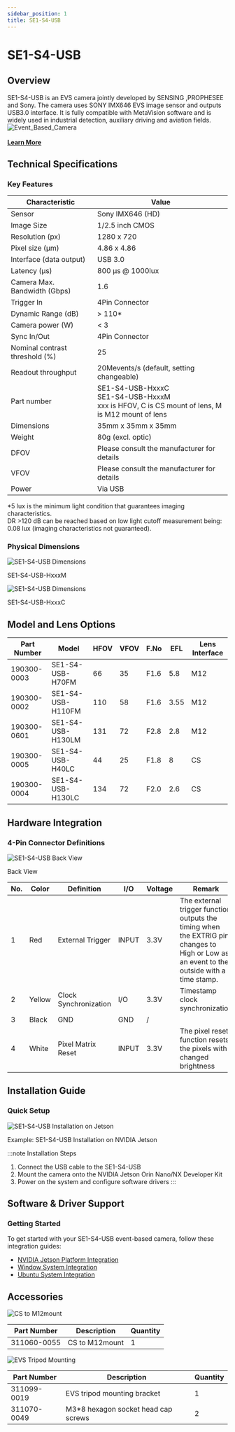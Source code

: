 ```yaml
---
sidebar_position: 1
title: SE1-S4-USB
---
```


# SE1-S4-USB

## Overview

<div className="row">
  <div className="col col--12">
    SE1-S4-USB is an EVS camera jointly developed by SENSING ,PROPHESEE and Sony. The camera uses SONY IMX646 EVS image sensor and outputs USB3.0 interface. It is fully compatible with MetaVision software and is widely used in industrial detection, auxiliary driving and aviation fields.
  </div>
</div>


<div style={{textAlign: 'center'}}>
    <img src="https://raw.githubusercontent.com/1214658495/myWikiFiles/main/Camera/1_7_Event_Based_Camera/Event_Based_Camera.png" alt="Event_Based_Camera" 
    style={{maxWidth: '30%', height:'auto'}} />
</div>
<br />

<div style={{textAlign: 'center', marginBottom: '2rem'}}>
    <a href="https://sensing-world.com/en/h-col-133.html" target="_blank" rel="noopener noreferrer" 
       style={{backgroundColor: '#f0f0f0', padding: '10px 20px', display: 'inline-block', borderRadius: '5px', textDecoration: 'none'}}>
        <strong style={{color: '#000000', fontSize: '1.2em'}}>Learn More</strong>
    </a>
</div>

## Technical Specifications

### Key Features

| Characteristic | Value |
|----------------|-------|
| Sensor          | Sony  IMX646 (HD)     |
| Image Size        | 1/2.5 inch CMOS     |
| Resolution (px) | 1280 x 720 |
| Pixel size (μm) | 4.86 x 4.86 |
| Interface (data output) | USB 3.0 |
| Latency (μs) | 800 μs @ 1000lux | 
| Camera Max. Bandwidth (Gbps) | 1.6 |
| Trigger In | 4Pin Connector |
| Dynamic Range (dB) | > 110* | 
| Camera power (W) | < 3 |
| Sync In/Out | 4Pin Connector |
| Nominal contrast threshold (%) | 25 | 
| Readout throughput | 20Mevents/s (default, setting changeable) |
| Part number | SE1-S4-USB-HxxxC<br/>SE1-S4-USB-HxxxM<br/>xxx is HFOV, C is CS mount of lens, M is M12 mount of lens |
| Dimensions | 35mm x 35mm x 35mm |
| Weight | 80g (excl. optic) |
| DFOV | Please consult the manufacturer for details |
| VFOV | Please consult the manufacturer for details |
| Power | Via USB |

\*5 lux is the minimum light condition that guarantees imaging characteristics.  
DR >120 dB can be reached based on low light cutoff measurement being: 0.08 lux (imaging characteristics not guaranteed).


### Physical Dimensions

<div style={{textAlign: 'center'}}>
    <img src="https://raw.githubusercontent.com/1214658495/myWikiFiles/main/Camera/1_7_Event_Based_Camera/SE1-S4-USB-HxxxM.png" alt="SE1-S4-USB Dimensions" 
    style={{maxWidth: '100%', height:'auto'}} />
    <p>SE1-S4-USB-HxxxM</p>
</div>

<div style={{textAlign: 'center'}}>
    <img src="https://raw.githubusercontent.com/1214658495/myWikiFiles/main/Camera/1_7_Event_Based_Camera/SE1-S4-USB-HxxxC.png" alt="SE1-S4-USB Dimensions" 
    style={{maxWidth: '100%', height:'auto'}} />
    <p>SE1-S4-USB-HxxxC</p>
</div>


## Model and Lens Options

<div style={{display: 'flex', justifyContent: 'left'}}>

| Part Number    | Model               | HFOV | VFOV | F.No | EFL  | Lens Interface |
|----------------|---------------------|------|------|------|------|---------------|
| 190300-0003    | SE1-S4-USB-H70FM    | 66   | 35   | F1.6 | 5.8  | M12           |
| 190300-0002    | SE1-S4-USB-H110FM   | 110  | 58   | F1.6 | 3.55 | M12           |
| 190300-0601    | SE1-S4-USB-H130LM   | 131  | 72   | F2.8 | 2.8  | M12           |
| 190300-0005    | SE1-S4-USB-H40LC    | 44   | 25   | F1.8 | 8    | CS            |
| 190300-0004    | SE1-S4-USB-H130LC   | 134  | 72   | F2.0 | 2.6  | CS            |

</div>

## Hardware Integration

<!-- ### System Architecture

<div style={{textAlign: 'center'}}>
    <img src="https://raw.githubusercontent.com/1214658495/myWikiFiles/main/Camera/1_7_Event_Based_Camera/SE1-S4-USB_Block_Diagram.png" alt="SE1-S4-USB Block Diagram" 
    style={{maxWidth: '100%', height:'auto'}} />
</div> -->

### 4-Pin Connector Definitions

<div style={{textAlign: 'center'}}>
    <img src="https://raw.githubusercontent.com/1214658495/myWikiFiles/main/Camera/1_7_Event_Based_Camera/EVS_Back_View.png" alt="SE1-S4-USB Back View" 
    style={{maxWidth: '40%', height:'auto'}} />
    <p>Back View</p>
</div>

<div style={{display: 'flex', justifyContent: 'center'}}>

| No. | Color  | Definition           | I/O   | Voltage | Remark                                                           |
|-----|--------|---------------------|-------|---------|------------------------------------------------------------------|
| 1   | Red    | External Trigger    | INPUT | 3.3V    | The external trigger function outputs the timing when the EXTRIG pin changes to High or Low as an event to the outside with a time stamp. |
| 2   | Yellow | Clock Synchronization | I/O   | 3.3V    | Timestamp clock synchronization                                   |
| 3   | Black  | GND                 | GND   | /       |                                                                  |
| 4   | White  | Pixel Matrix Reset  | INPUT | 3.3V    | The pixel reset function resets the pixels with changed brightness |

</div>


## Installation Guide

### Quick Setup
<div style={{textAlign: 'center'}}>
    <img src="https://raw.githubusercontent.com/1214658495/myWikiFiles/main/Camera/1_7_Event_Based_Camera/EVS_Installation_Jetson.png" alt="SE1-S4-USB Installation on Jetson" 
    style={{maxWidth: '50%', height:'auto'}} />
    <p>Example: SE1-S4-USB Installation on NVIDIA Jetson</p>
</div>

:::note Installation Steps
1. Connect the USB cable to the SE1-S4-USB
2. Mount the camera onto the NVIDIA Jetson Orin Nano/NX Developer Kit
3. Power on the system and configure software drivers
:::

<!-- <div style={{textAlign: 'center'}}>
    <img src="https://raw.githubusercontent.com/1214658495/myWikiFiles/main/Camera/1_7_Event_Based_Camera/EVS_Installation_Jetson.png" alt="SE1-S4-USB Installation on Jetson" 
    style={{maxWidth: '40%', height:'auto'}} />
    <p>SE1-S4-USB Installation on Jetson</p>
</div> -->

## Software & Driver Support

### Getting Started

To get started with your SE1-S4-USB event-based camera, follow these integration guides:

<!-- - [Getting Started Guide](./Getting_Started/index.md) -->
- [NVIDIA Jetson Platform Integration](./Getting_Started/NVIDIA_Jetson_Platform_Integration.md)
- [Window System Integration](./Getting_Started/Window_System_Integration.md)
- [Ubuntu System Integration](./Getting_Started/Ubuntu_System_Integration.md)

<!-- :::tip
- All product pages feature downloadable datasheets, 3D models, and SerDes configuration files
- All cameras support GMSL/GMSL2 protocol for reliable high-speed data transmission
- Table supports horizontal scrolling for better viewing on mobile devices
::: -->


## Accessories

<!-- ### Camera Mount Adapters -->

<div style={{textAlign: 'center', marginBottom: '1rem'}}>
    <img src="https://raw.githubusercontent.com/1214658495/myWikiFiles/main/Camera/1_7_Event_Based_Camera/CS_to_M12mount.png" alt="CS to M12mount" 
    style={{maxWidth: '20%', height:'auto'}} />
</div>

<div style={{display: 'flex', justifyContent: 'center'}}>

| Part Number | Description | Quantity |
|------------|-------------|-----------|
| 311060-0055 | CS to M12mount | 1 |

</div>

<div style={{textAlign: 'center', marginBottom: '1rem'}}>
    <img src="https://raw.githubusercontent.com/1214658495/myWikiFiles/main/Camera/1_7_Event_Based_Camera/EVS_tripod_mounting.png" alt="EVS Tripod Mounting" 
    style={{maxWidth: '20%', height:'auto'}} />
</div>

<div style={{display: 'flex', justifyContent: 'center'}}>

| Part Number | Description | Quantity |
|------------|-------------|-----------|
| 311099-0019 | EVS tripod mounting bracket | 1 |
| 311070-0049 | M3*8 hexagon socket head cap screws | 2 |

</div>

